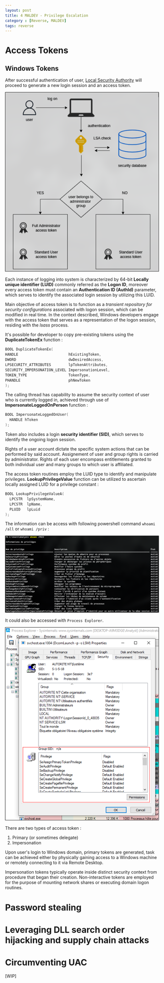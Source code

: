 ```yaml
---
layout: post
title: 4 MALDEV - Privilege Escalation
category : [Reverse, MALDEV]
tags: reverse
---
```


# Access Tokens


## Windows Tokens 

After successful authentication of user, [Local Security Authority](https://learn.microsoft.com/en-us/windows-server/security/windows-authentication/credentials-processes-in-windows-authentication) will proceed to generate a new login session and an access token.

![token](assets/images/maldev/4/token.png)

Each instance of logging into system is characterized by 64-bit **Locally unique identifier (LUID)** commonly referred as the **Logon ID**, moreover every access token must contain an **Authentication ID (AuthId)** parameter, which serves to identify the associated login session by utilizing this LUID.

Main objective of access token is to function as a *transient repository for security configurations* associated with logon session, which can be modified in real time. In the context described, Windows developers engage with the access token that serves as a representation of the logon session, residing with the *lsass* process.

It's possible for developer to copy pre-existing tokens using the **DuplicateTokenEx** function :

```c 
BOOL DuplicateTokenEx(
HANDLE                       hExistingToken,
DWORD                        dwDesiredAccess,
LPSECURITY_ATTRIBUTES        lpTokenAttributes,
SECURITY_IMPERSONATION_LEVEL ImpersonationLevel,
TOKEN_TYPE                   TokenType,
PHANDLE                      phNewToken
);
```

The calling thread has capability to assume the security context of user who is currently logged in, achieved through use of **ImpersonateLoggedOnPerson** function :

```c 
BOOL ImpersonateLoggedOnUser(
  HANDLE hToken
);
```

Token also includes a login **security identifier (SID)**, which serves to identify the ongoing logon session.

Rights of a user account dictate the specific system actions that can be performed by said account.
Assignement of user and group rights is carried by administrator. Rights of each user encompass entitlements granted to both individual user and many groups to which user is affiliated.

The access token routines employ the LUID type to identify and manipulate privileges.
**LookupPrivilegeValue** function can be utilized to ascertain locally assigned LUID for a privilege constant :

```c 
BOOL LookupPrivilegeValueA(
  LPCSTR  lpSystemName,
  LPCSTR  lpName,
  PLUID   lpLuid
);
```

The information can be access with following powershell command `whoami /all` or `whoami /priv` :

![priv](assets/images/maldev/4/whoami.png)

It could also be accessed with `Process Explorer`.

![priv](assets/images/maldev/4/processexplorer.png)

There are two types of access token :
1. Primary (or sometimes delegate)
2. Impersonation

Upon user's login to Windows domain, primary tokens are generated, task can be achieved either by physically gaining access to a Windows machine or remotely connecting to it via Remote Desktop.

Impersonation tokens typically operate inside distinct security context from procedure that began their creation. Non-interactive tokens are employed for the purpose of mounting network shares or executing domain logon routines.

# Password stealing

# Leveraging DLL search order hijacking and supply chain attacks

# Circumventing UAC 

[WIP]
